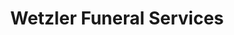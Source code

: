 ---
title: "Wetzler Funeral Services"
url: /bellefonte/wetzler-funeral-services/
shop: Bestattungen
---